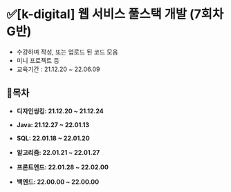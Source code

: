 # ✅[k-digital] 웹 서비스 풀스택 개발 (7회차 G반)

- 수강하며 작성, 또는 업로드 된 코드 모음
- 미니 프로젝트 등
- 교육기간 : 21.12.20 ~ 22.06.09

## 📃목차


- <strong>디자인씽킹: 21.12.20 ~ 21.12.24</strong>


- <strong>Java: 21.12.27 ~ 22.01.13</strong>


- <strong>SQL: 22.01.18 ~ 22.01.20</strong>


- <strong>알고리즘: 22.01.21 ~ 22.01.27</strong>


- <strong>프론트엔드: 22.01.28 ~ 22.02.00</strong>


- <strong>백엔드: 22.00.00 ~ 22.00.00</strong>


